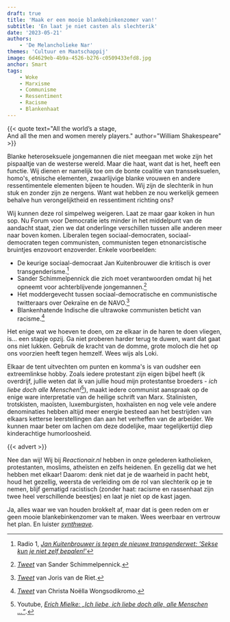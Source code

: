 ```yaml
---
draft: true
title: 'Maak er een mooie blankebinkenzomer van!'
subtitle: 'En laat je niet casten als slechterik'
date: '2023-05-21'
authors:
    - 'De Melancholieke Nar'
themes: 'Cultuur en Maatschappij'
image: 6d4629eb-4b9a-4526-b276-c0509433efd8.jpg
anchor: Smart
tags:
    - Woke
    - Marxisme
    - Communisme
    - Ressentiment
    - Racisme
    - Blankenhaat
---
```


{{< quote text="All the world’s a stage,<br>And all the men and women merely players." author="William Shakespeare" >}}

Blanke heteroseksuele jongemannen die niet meegaan met woke zijn het pispaaltje van de westerse wereld. Maar die haat, want dat is het, heeft een functie. Wij dienen er namelijk toe om de bonte coalitie van transseksuelen, homo's, etnische elementen, zwaarlijvige blanke vrouwen en andere ressentimentele elementen bijeen te houden. Wij zijn de slechterik in hun stuk en zonder zijn ze nergens.  Want wat hebben ze nou werkelijk gemeen behalve hun verongelijktheid en ressentiment richting ons?

Wij kunnen deze rol simpelweg weigeren. Laat ze maar gaar koken in hun sop. Nu Forum voor Democratie iets minder in het middelpunt van de aandacht staat, zien we dat onderlinge verschillen tussen alle anderen meer naar boven komen. Liberalen tegen sociaal-democraten, sociaal-democraten tegen communisten, communisten tegen etnonarcistische bruintjes enzovoort enzoverder. Enkele voorbeelden:

- De keurige sociaal-democraat Jan Kuitenbrouwer die kritisch is over transgenderisme.[^2]
- Sander Schimmelpennick die zich moet verantwoorden omdat hij het opneemt voor achterblijvende jongemannen.[^3]
- Het moddergevecht tussen sociaal-democratische en communistische twitteraars over Oekraïne en de NAVO.[^4]
- Blankenhatende Indische die ultrawoke communisten beticht van racisme.[^5]

Het enige wat we hoeven te doen, om ze elkaar in de haren te doen vliegen, is... een stapje opzij. Ga niet proberen harder terug te duwen, want dat gaat ons niet lukken. Gebruik de kracht van de domme, grote moloch die het op ons voorzien heeft tegen hemzelf. Wees wijs als Loki.

Elkaar de tent uitvechten om punten en komma's is van oudsher een extreemlinkse hobby. Zoals iedere protestant zijn eigen bijbel heeft (ik overdrijf, jullie weten dat ik van jullie houd mijn protestantse broeders - *ich liebe doch alle Menschen!*[^6]), maakt iedere communist aanspraak op de enige ware interpretatie van de heilige schrift van Marx. Stalinisten, trotskisten, maoïsten, luxemburgisten, hoxhaïsten en nog vele vele andere denominaties hebben altijd meer energie besteed aan het bestrijden van elkaars ketterse leerstellingen dan aan het verheffen van de arbeider. We kunnen maar beter om lachen om deze dodelijke, maar tegelijkertijd diep kinderachtige humorloosheid.

{{< advert >}}

Nee dan wij! Wij bij _Reactionair.nl_ hebben in onze gelederen katholieken, protestanten, moslims, atheïsten en zelfs heidenen. En gezellig dat we het hebben met elkaar! Daarom: denk niet dat je de waarheid in pacht hebt, houd het gezellig, weersta de verleiding om de rol van slechterik op je te nemen, blijf gematigd racistisch (zonder haat: racisme en rassenhaat zijn twee heel verschillende beestjes) en laat je niet op de kast jagen. 

Ja, alles waar we van houden brokkelt af, maar dat is geen reden om er geen mooie blankebinkenzomer van te maken. Wees weerbaar en vertrouw het plan. En luister *[synthwave](https://www.youtube.com/watch?v=juDSzGo-vUw)*.

[^2]: Radio 1, _[Jan Kuitenbrouwer is tegen de nieuwe transgenderwet: 'Sekse kun je niet zelf bepalen!'](https://www.nporadio1.nl/nieuws/cultuur-media/95b746ff-e20c-4056-87d8-efaa8b37d7e6/jan-kuitenbrouwer-is-tegen-de-nieuwe-transgenderwet-sekse-kun-je-niet-zelf-bepalen)_
[^3]: *[Tweet](https://twitter.com/SanderSchimmelp/status/1656330895589011456?cxt=HHwWgMCz4ZCLvPwtAAAA)* van Sander Schimmelpennick.
[^4]: *[Tweet](https://twitter.com/JorisvandeRiet/status/1659588418404245505?cxt=HHwWgoCzhfW3hYguAAAA)* van Joris van de Riet.
[^5]: *[Tweet](https://twitter.com/christanoella/status/1659548400692473856)* van Christa Noëlla Wongsodikromo.
[^6]: Youtube, *[Erich Mielke: „Ich liebe, ich liebe doch alle, alle Menschen ...“](https://www.youtube.com/watch?v=ynb9nYLLSGQ)*.
